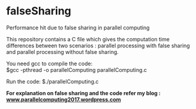 # falseSharing
Performance hit due to false sharing in parallel computing


This repository contains a C file which gives the computation time differences between two scenarios : parallel processing with false sharing and parallel processing without false sharing.

You need gcc to compile the code:<br>
$gcc -pthread -o parallelComputing parallelComputing.c

Run the code:
$./parallelComputing.c

<b> For explanation on false sharing and the code refer my blog : www.parallelcomputing2017.wordpress.com <b>

